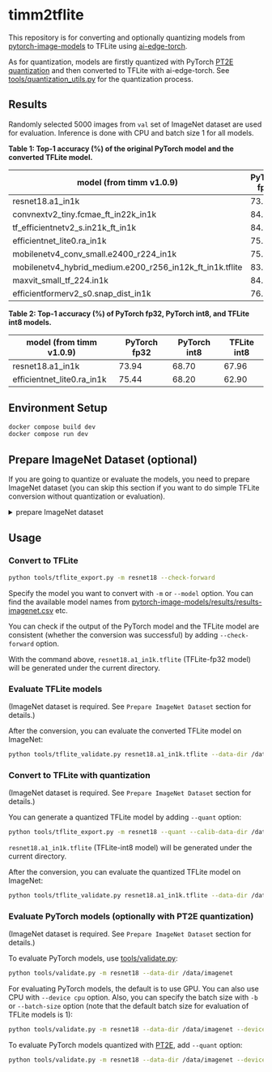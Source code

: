 # timm2tflite

This repository is for converting and optionally quantizing models from [pytorch-image-models](https://github.com/rwightman/pytorch-image-models) to TFLite using [ai-edge-torch](https://github.com/google-ai-edge).

As for quantization, models are firstly quantized with PyTorch [PT2E quantization](https://pytorch.org/tutorials/prototype/quantization_in_pytorch_2_0_export_tutorial.html) and then converted to TFLite with ai-edge-torch.
See [tools/quantization_utils.py](tools/quantization_utils.py) for the quantization process.

## Results

Randomly selected 5000 images from `val` set of ImageNet dataset are used for evaluation. Inference is done with CPU and batch size 1 for all models.

**Table 1: Top-1 accuracy (%) of the original PyTorch model and the converted TFLite model.**

model (from timm v1.0.9) | PyTorch fp32 | TFLite fp32
-- | -- | --
resnet18.a1_in1k | 73.94 | 73.94
convnextv2_tiny.fcmae_ft_in22k_in1k | 84.82 | 84.82
tf_efficientnetv2_s.in21k_ft_in1k | 84.42 | 84.42
efficientnet_lite0.ra_in1k | 75.44 | 75.44
mobilenetv4_conv_small.e2400_r224_in1k | 75.06 | 75.06
mobilenetv4_hybrid_medium.e200_r256_in12k_ft_in1k.tflite | 83.04 | 83.04
maxvit_small_tf_224.in1k | 84.54 | 84.54
efficientformerv2_s0.snap_dist_in1k | 76.02 | 2.82

**Table 2: Top-1 accuracy (%) of PyTorch fp32, PyTorch int8, and TFLite int8 models.**

model (from timm v1.0.9) | PyTorch fp32 | PyTorch int8 | TFLite int8
-- | -- | -- | --
resnet18.a1_in1k | 73.94 | 68.70 | 67.96
efficientnet_lite0.ra_in1k | 75.44 | 68.20 | 62.90

## Environment Setup

```bash
docker compose build dev
docker compose run dev
```

## Prepare ImageNet Dataset (optional)

If you are going to quantize or evaluate the models, you need to prepare ImageNet dataset
(you can skip this section if you want to do simple TFLite conversion without quantization or evaluation).

<details close>
<summary>prepare ImageNet dataset</summary>

Download ImageNet dataset under `$HOME/data/imagenet`.

```bash
$ tree $HOME/data/imagenet -L 1

/home/motoki_kimura/data/imagenet
├── test
├── train
└── val
```

You may use [kaggle/imagenet-object-localization-challenge dataset](https://www.kaggle.com/competitions/imagenet-object-localization-challenge/data) to download ImageNet dataset.
After downloading the dataset, apply [valprep.sh](https://raw.githubusercontent.com/soumith/imagenetloader.torch/master/valprep.sh) to `val` directory to make it ImageFolder format.

```bash
mkdir -p $HOME/data/tmp_imagenet
cd $HOME/data/tmp_imagenet

# to run `kaggle competitions download`, you must first authenticate using an API token.
# see `Authentication` section in https://www.kaggle.com/docs/api
# or you can download the dataset manually from https://www.kaggle.com/competitions/imagenet-object-localization-challenge/data
pip install kaggle
kaggle competitions download -c imagenet-object-localization-challenge

unzip imagenet-object-localization-challenge.zip

cd ILSVRC/Data/CLC-LOC/val
wget https://raw.githubusercontent.com/soumith/imagenetloader.torch/master/valprep.sh
sh valprep.sh
rm -f valprep.sh

mkdir -p $HOME/data/imagenet
cd $HOME/data/imagenet
mv $HOME/data/tmp_imagenet/ILSVRC/Data/CLC-LOC/train .
mv $HOME/data/tmp_imagenet/ILSVRC/Data/CLC-LOC/val .
mv $HOME/data/tmp_imagenet/ILSVRC/Data/CLC-LOC/test .

rm -rf $HOME/data/tmp_imagenet
```

You can remove `test` directory if you want to save disk space.

### Generate mini val dataset

To reduce evaluation time, you can use [tools/gen_mini_imagenet.py](tools/gen_mini_imagenet.py) to generate a subset of `val` dataset:

```bash
python tools/gen_mini_imagenet.py --data-dir /data/imagenet --out-dir /data/mini_imagenet_5000 --n-img-per-class 5
```

If you are evaluating with the mini dataset, please change `--data-dir /data/imagenet` to `--data-dir /data/mini_imagenet_5000` in the subsequent commands.

### Prepare calibration dataset for quantization

If you are going to quantize the models, use [tools/prep_calib.py](tools/prep_calib.py) to generate calibration dataset:

```bash
python tools/prep_calib.py /data/imagenet --n-img 512
```

With the command above, 512 images from `train` directory of ImageNet dataset will be copied to `$HOME/data/imagenet/calib` directory (`/data/imagenet/calib` in the container).

</details>

## Usage

### Convert to TFLite

```bash
python tools/tflite_export.py -m resnet18 --check-forward
```

Specify the model you want to convert with `-m` or `--model` option.
You can find the available model names from [pytorch-image-models/results/results-imagenet.csv](https://github.com/huggingface/pytorch-image-models/blob/main/results/results-imagenet.csv) etc.

You can check if the output of the PyTorch model and the TFLite model are consistent (whether the conversion was successful) by adding `--check-forward` option.

With the command above, `resnet18.a1_in1k.tflite` (TFLite-fp32 model) will be generated under the current directory.

### Evaluate TFLite models

(ImageNet dataset is required. See `Prepare ImageNet Dataset` section for details.)

After the conversion, you can evaluate the converted TFLite model on ImageNet:

```bash
python tools/tflite_validate.py resnet18.a1_in1k.tflite --data-dir /data/imagenet
```

### Convert to TFLite with quantization

(ImageNet dataset is required. See `Prepare ImageNet Dataset` section for details.)

You can generate a quantized TFLite model by adding `--quant` option:

```bash
python tools/tflite_export.py -m resnet18 --quant --calib-data-dir /data/imagenet/calib
```

`resnet18.a1_in1k.tflite` (TFLite-int8 model) will be generated under the current directory.

After the conversion, you can evaluate the quantized TFLite model on ImageNet:

```bash
python tools/tflite_validate.py resnet18.a1_in1k.tflite --data-dir /data/imagenet
```

### Evaluate PyTorch models (optionally with PT2E quantization)

(ImageNet dataset is required. See `Prepare ImageNet Dataset` section for details.)

To evaluate PyTorch models, use [tools/validate.py](tools/validate.py):

```bash
python tools/validate.py -m resnet18 --data-dir /data/imagenet
```

For evaluating PyTorch models, the default is to use GPU. You can also use CPU with `--device cpu` option.
Also, you can specify the batch size with `-b` or `--batch-size` option (note that the default batch size for evaluation of TFLite models is 1):

```bash
python tools/validate.py -m resnet18 --data-dir /data/imagenet --device cpu -b 1
```

To evaluate PyTorch models quantized with [PT2E](https://pytorch.org/tutorials/prototype/quantization_in_pytorch_2_0_export_tutorial.html), add `--quant` option:

```bash
python tools/validate.py -m resnet18 --data-dir /data/imagenet --device cpu -b 1 --quant --calib-data-dir /data/imagenet/calib
```
